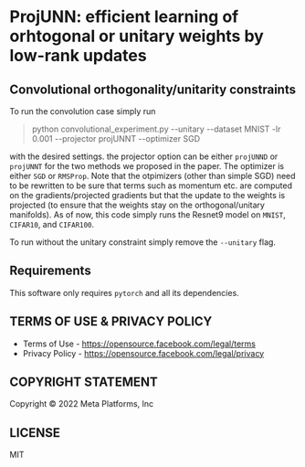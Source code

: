 # ProjUNN: efficient learning of orhtogonal or unitary weights by low-rank updates


## Convolutional orthogonality/unitarity constraints

To run the convolution case simply run

> python convolutional_experiment.py --unitary --dataset MNIST -lr 0.001 --projector projUNNT --optimizer SGD

with the desired settings. the projector option can be either `projUNND` or `projUNNT` for the two methods we proposed in the paper. The optimizer is either `SGD` or `RMSProp`. Note that the otpimizers (other than simple SGD) need to be rewritten to be sure that terms such as momentum etc. are computed on the gradients/projected gradients but that the update to the weights is projected (to ensure that the weights stay on the orthogonal/unitary manifolds). As of now, this code simply runs the Resnet9 model on `MNIST`, `CIFAR10`, and `CIFAR100`.

To run without the unitary constraint simply remove the `--unitary` flag.

## Requirements

This software only requires `pytorch` and all its dependencies.

## TERMS OF USE & PRIVACY POLICY
- Terms of Use - https://opensource.facebook.com/legal/terms
- Privacy Policy - https://opensource.facebook.com/legal/privacy

## COPYRIGHT STATEMENT
Copyright © 2022 Meta Platforms, Inc

## LICENSE

MIT
